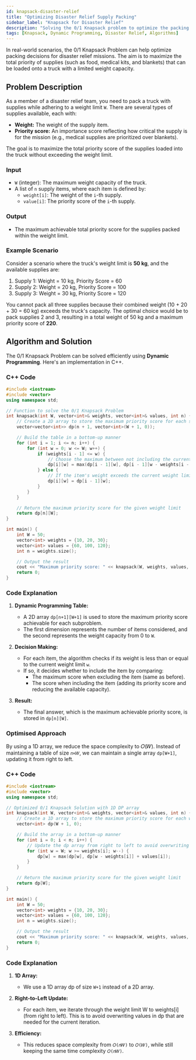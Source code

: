 ```yaml
---
id: knapsack-disaster-relief
title: "Optimizing Disaster Relief Supply Packing"
sidebar_label: "Knapsack for Disaster Relief"
description: "Solving the 0/1 Knapsack problem to optimize the packing of supplies for disaster relief missions."
tags: [Knapsack, Dynamic Programming, Disaster Relief, Algorithms]
---
```


In real-world scenarios, the 0/1 Knapsack Problem can help optimize packing decisions for disaster relief missions. The aim is to maximize the total priority of supplies (such as food, medical kits, and blankets) that can be loaded onto a truck with a limited weight capacity.

<AdsComponent />

## Problem Description

As a member of a disaster relief team, you need to pack a truck with supplies while adhering to a weight limit `W`. There are several types of supplies available, each with:

- **Weight:** The weight of the supply item.
- **Priority score:** An importance score reflecting how critical the supply is for the mission (e.g., medical supplies are prioritized over blankets).

The goal is to maximize the total priority score of the supplies loaded into the truck without exceeding the weight limit.

### Input

- `W` (integer): The maximum weight capacity of the truck.
- A list of `n` supply items, where each item is defined by:
  - `weight[i]`: The weight of the `i`-th supply.
  - `value[i]`: The priority score of the `i`-th supply.

### Output

- The maximum achievable total priority score for the supplies packed within the weight limit.

### Example Scenario

Consider a scenario where the truck's weight limit is **50 kg**, and the available supplies are:

1. Supply 1: Weight = 10 kg, Priority Score = 60
2. Supply 2: Weight = 20 kg, Priority Score = 100
3. Supply 3: Weight = 30 kg, Priority Score = 120

You cannot pack all three supplies because their combined weight (10 + 20 + 30 = 60 kg) exceeds the truck's capacity. The optimal choice would be to pack supplies 2 and 3, resulting in a total weight of 50 kg and a maximum priority score of **220**.

<Ads />

## Algorithm and Solution

The 0/1 Knapsack Problem can be solved efficiently using **Dynamic Programming**. Here's an implementation in C++.

### C++ Code

```cpp
#include <iostream>
#include <vector>
using namespace std;

// Function to solve the 0/1 Knapsack Problem
int knapsack(int W, vector<int>& weights, vector<int>& values, int n) {
    // Create a 2D array to store the maximum priority score for each subproblem
    vector<vector<int>> dp(n + 1, vector<int>(W + 1, 0));

    // Build the table in a bottom-up manner
    for (int i = 1; i <= n; i++) {
        for (int w = 0; w <= W; w++) {
            if (weights[i - 1] <= w) {
                // Choose the maximum between not including the current item and including it
                dp[i][w] = max(dp[i - 1][w], dp[i - 1][w - weights[i - 1]] + values[i - 1]);
            } else {
                // If the item's weight exceeds the current weight limit, don't include it
                dp[i][w] = dp[i - 1][w];
            }
        }
    }

    // Return the maximum priority score for the given weight limit
    return dp[n][W];
}

int main() {
    int W = 50;
    vector<int> weights = {10, 20, 30};
    vector<int> values = {60, 100, 120};
    int n = weights.size();

    // Output the result
    cout << "Maximum priority score: " << knapsack(W, weights, values, n) << endl;
    return 0;
}
```

### Code Explanation

1. **Dynamic Programming Table:**
   - A 2D array `dp[n+1][W+1]` is used to store the maximum priority score achievable for each subproblem.
   - The first dimension represents the number of items considered, and the second represents the weight capacity from 0 to `W`.

2. **Decision Making:**
   - For each item, the algorithm checks if its weight is less than or equal to the current weight limit `w`.
   - If so, it decides whether to include the item by comparing:
     - The maximum score when excluding the item (same as before).
     - The score when including the item (adding its priority score and reducing the available capacity).

3. **Result:**
   - The final answer, which is the maximum achievable priority score, is stored in `dp[n][W]`.
  
### Optimised Approach 

By using a 1D array, we reduce the space complexity to 𝑂(𝑊). Instead of maintaining a table of size `𝑛×𝑊`, we can maintain a single array `dp[W+1]`, updating it from right to left.

### C++ Code 

``` cpp
#include <iostream>
#include <vector>
using namespace std;

// Optimized 0/1 Knapsack Solution with 1D DP array
int knapsack(int W, vector<int>& weights, vector<int>& values, int n) {
    // Create a 1D array to store the maximum priority score for each weight limit
    vector<int> dp(W + 1, 0);

    // Build the array in a bottom-up manner
    for (int i = 0; i < n; i++) {
        // Update the dp array from right to left to avoid overwriting the results
        for (int w = W; w >= weights[i]; w--) {
            dp[w] = max(dp[w], dp[w - weights[i]] + values[i]);
        }
    }

    // Return the maximum priority score for the given weight limit
    return dp[W];
}

int main() {
    int W = 50;
    vector<int> weights = {10, 20, 30};
    vector<int> values = {60, 100, 120};
    int n = weights.size();

    // Output the result
    cout << "Maximum priority score: " << knapsack(W, weights, values, n) << endl;
    return 0;
}
```
### Code Explanation

1. **1D Array:**
   - We use a 1D array dp of size `W+1` instead of a 2D array.

2. **Right-to-Left Update:**
   - For each item, we iterate through the weight limit W to weights[i] (from right to left). This is to avoid overwriting values in dp that are needed for the current iteration.

3. **Efficiency:**
   - This reduces space complexity from `𝑂(𝑛𝑊)` to `𝑂(𝑊)`, while still keeping the same time complexity `𝑂(𝑛𝑊)`.
